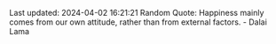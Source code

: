 Last updated: 2024-04-02 16:21:21
Random Quote: Happiness mainly comes from our own attitude, rather than from external factors. - Dalai Lama